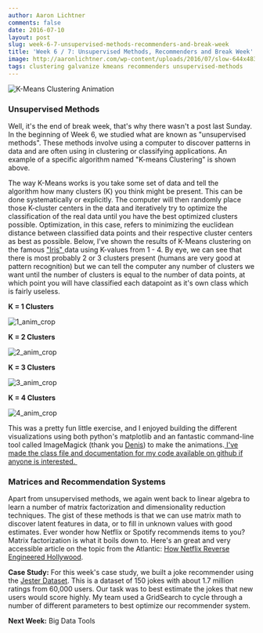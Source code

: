 ```yaml
---
author: Aaron Lichtner
comments: false
date: 2016-07-10 
layout: post
slug: week-6-7-unsupervised-methods-recommenders-and-break-week
title: 'Week 6 / 7: Unsupervised Methods, Recommenders and Break Week'
image: http://aaronlichtner.com/wp-content/uploads/2016/07/slow-644x483.gif
tags: clustering galvanize kmeans recommenders unsupervised-methods
---
```


![K-Means Clustering Animation](http://aaronlichtner.com/wp-content/uploads/2016/07/slow-644x483.gif)



### Unsupervised Methods



Well, it's the end of break week, that's why there wasn't a post last Sunday. In the beginning of Week 6, we studied what are known as "unsupervised methods". These methods involve using a computer to discover patterns in data and are often using in clustering or classifying applications. An example of a specific algorithm named "K-means Clustering" is shown above.

The way K-Means works is you take some set of data and tell the algorithm how many clusters (K) you think might be present. This can be done systematically or explicitly. The computer will then randomly place those K-cluster centers in the data and iteratively try to optimize the classification of the real data until you have the best optimized clusters possible. Optimization, in this case, refers to minimizing the euclidean distance between classified data points and their respective cluster centers as best as possible. Below, I've shown the results of K-Means clustering on the famous ["Iris" ](https://archive.ics.uci.edu/ml/datasets/Iris)data using K-values from 1 - 4. By eye, we can see that there is most probably 2 or 3 clusters present (humans are very good at pattern recognition) but we can tell the computer any number of clusters we want until the number of clusters is equal to the number of data points, at which point you will have classified each datapoint as it's own class which is fairly useless.


**K = 1 Clusters**


![1_anim_crop](http://aaronlichtner.com/wp-content/uploads/2016/07/1_anim_crop-300x229.gif)


**K = 2 Clusters**


![2_anim_crop](http://aaronlichtner.com/wp-content/uploads/2016/07/2_anim_crop-300x229.gif)


**K = 3 Clusters**


![3_anim_crop](http://aaronlichtner.com/wp-content/uploads/2016/07/3_anim_crop-300x229.gif)


**K = 4 Clusters**


![4_anim_crop](http://aaronlichtner.com/wp-content/uploads/2016/07/4_anim_crop-300x229.gif)


This was a pretty fun little exercise, and I enjoyed building the different visualizations using both python's matplotlib and an fantastic command-line tool called ImageMagick (thank you [Denis](https://github.com/denrou)) to make the animations.[ I've made the class file and documentation for my code available on github if anyone is interested. ](https://github.com/alichtner/kmeans-clustering)



### Matrices and Recommendation Systems



Apart from unsupervised methods, we again went back to linear algebra to learn a number of matrix factorization and dimensionality reduction techniques. The gist of these methods is that we can use matrix math to discover latent features in data, or to fill in unknown values with good estimates. Ever wonder how Netflix or Spotify recommends items to you? Matrix factorization is what it boils down to. Here's an great and very accessible article on the topic from the Atlantic: [How Netflix Reverse Engineered Hollywood](http://www.theatlantic.com/technology/archive/2014/01/how-netflix-reverse-engineered-hollywood/282679/).

**Case Study:** For this week's case study, we built a joke recommender using the [Jester Dataset](http://eigentaste.berkeley.edu/dataset/). This is a dataset of 150 jokes with about 1.7 million ratings from 60,000 users. Our task was to best estimate the jokes that new users would score highly. My team used a GridSearch to cycle through a number of different parameters to best optimize our recommender system.

**Next Week:** Big Data Tools
